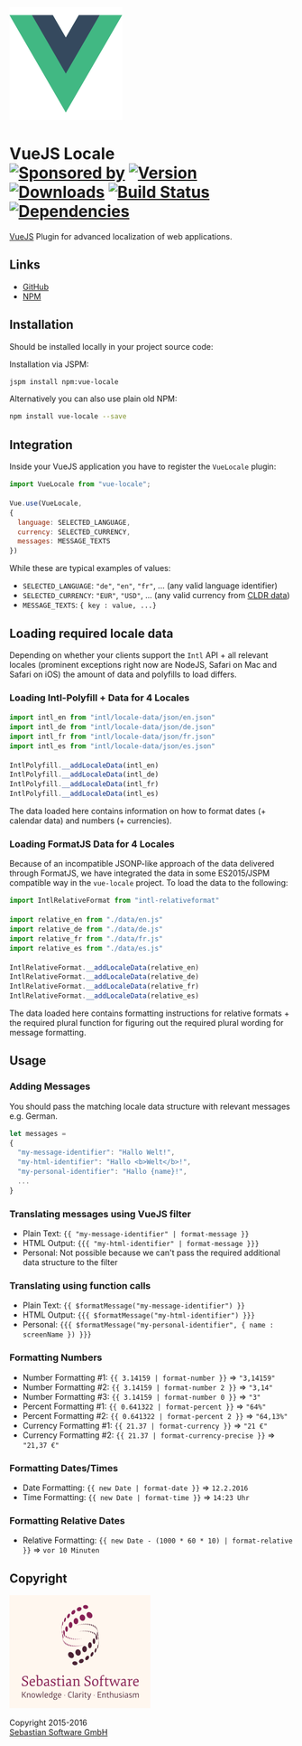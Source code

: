 <img src="assets/vuejs.png" alt="VueJS Logo" width="200" height="200"/>

# VueJS Locale<br/>[![Sponsored by][sponsor-img]][sponsor] [![Version][npm-version-img]][npm] [![Downloads][npm-downloads-img]][npm] [![Build Status][ci-img]][ci] [![Dependencies][deps-img]][deps]

[VueJS] Plugin for advanced localization of web applications.

[sponsor-img]: https://img.shields.io/badge/Sponsored%20by-Sebastian%20Software-692446.svg
[sponsor]: https://www.sebastian-software.de
[VueJS]: https://github.com/vuejs/vue
[ci-img]:  https://travis-ci.org/sebastian-software/vue-locale.svg
[ci]:      https://travis-ci.org/sebastian-software/vue-locale
[deps]: https://david-dm.org/sebastian-software/vue-locale
[deps-img]: https://david-dm.org/sebastian-software/vue-locale.svg
[npm]: https://www.npmjs.com/package/vue-locale
[npm-downloads-img]: https://img.shields.io/npm/dm/vue-locale.svg
[npm-version-img]: https://img.shields.io/npm/v/vue-locale.svg



## Links

- [GitHub](https://github.com/sebastian-software/vue-locale)
- [NPM](https://www.npmjs.com/package/vue-locale)


## Installation

Should be installed locally in your project source code:

Installation via JSPM:

```bash
jspm install npm:vue-locale
```

Alternatively you can also use plain old NPM:

```bash
npm install vue-locale --save
```

## Integration

Inside your VueJS application you have to register the `VueLocale` plugin:

```js
import VueLocale from "vue-locale";

Vue.use(VueLocale,
{
  language: SELECTED_LANGUAGE,
  currency: SELECTED_CURRENCY,
  messages: MESSAGE_TEXTS
})
```

While these are typical examples of values:

- `SELECTED_LANGUAGE`: `"de"`, `"en"`, `"fr"`, ... (any valid language identifier)
- `SELECTED_CURRENCY`: `"EUR"`, `"USD"`, ... (any valid currency from [CLDR data](http://www.currency-iso.org/dam/downloads/lists/list_one.xml))
- `MESSAGE_TEXTS`: `{ key : value, ...}`


## Loading required locale data

Depending on whether your clients support the `Intl` API + all relevant locales (prominent exceptions right now are NodeJS, Safari on Mac and Safari on iOS) the amount of data and polyfills to load differs.

### Loading Intl-Polyfill + Data for 4 Locales

```js
import intl_en from "intl/locale-data/json/en.json"
import intl_de from "intl/locale-data/json/de.json"
import intl_fr from "intl/locale-data/json/fr.json"
import intl_es from "intl/locale-data/json/es.json"

IntlPolyfill.__addLocaleData(intl_en)
IntlPolyfill.__addLocaleData(intl_de)
IntlPolyfill.__addLocaleData(intl_fr)
IntlPolyfill.__addLocaleData(intl_es)
```

The data loaded here contains information on how to format dates (+ calendar data) and numbers (+ currencies).

### Loading FormatJS Data for 4 Locales

Because of an incompatible JSONP-like approach of the data delivered through FormatJS, we have integrated the data in some ES2015/JSPM compatible way in the `vue-locale` project. To load the data to the following:

```js
import IntlRelativeFormat from "intl-relativeformat"

import relative_en from "./data/en.js"
import relative_de from "./data/de.js"
import relative_fr from "./data/fr.js"
import relative_es from "./data/es.js"

IntlRelativeFormat.__addLocaleData(relative_en)
IntlRelativeFormat.__addLocaleData(relative_de)
IntlRelativeFormat.__addLocaleData(relative_fr)
IntlRelativeFormat.__addLocaleData(relative_es)
```

The data loaded here contains formatting instructions for relative formats + the required plural function for figuring out the required plural wording for message formatting.


## Usage

### Adding Messages

You should pass the matching locale data structure with relevant messages e.g. German.

```js
let messages =
{
  "my-message-identifier": "Hallo Welt!",
  "my-html-identifier": "Hallo <b>Welt</b>!",
  "my-personal-identifier": "Hallo {name}!",
  ...
}
```

### Translating messages using VueJS filter

- Plain Text: ```{{ "my-message-identifier" | format-message }}```
- HTML Output: ```{{{ "my-html-identifier" | format-message }}}```
- Personal: Not possible because we can't pass the required additional data structure to the filter


### Translating using function calls

- Plain Text: ```{{ $formatMessage("my-message-identifier") }}```
- HTML Output: ```{{{ $formatMessage("my-html-identifier") }}}```
- Personal: `{{{ $formatMessage("my-personal-identifier", { name : screenName }) }}}`


### Formatting Numbers

- Number Formatting #1: ```{{ 3.14159 | format-number }}``` => `"3,14159"`
- Number Formatting #2: ```{{ 3.14159 | format-number 2 }}``` => `"3,14"`
- Number Formatting #3: ```{{ 3.14159 | format-number 0 }}``` => `"3"`
- Percent Formatting #1: ```{{ 0.641322 | format-percent }}``` => `"64%"`
- Percent Formatting #2: ```{{ 0.641322 | format-percent 2 }}``` => `"64,13%"`
- Currency Formatting #1: ```{{ 21.37 | format-currency }}``` => `"21 €"`
- Currency Formatting #2: ```{{ 21.37 | format-currency-precise }}``` => `"21,37 €"`


### Formatting Dates/Times

- Date Formatting: ```{{ new Date | format-date }}``` => `12.2.2016`
- Time Formatting: ```{{ new Date | format-time }}``` => `14:23 Uhr`


### Formatting Relative Dates

- Relative Formatting: ```{{ new Date - (1000 * 60 * 10) | format-relative }}``` => `vor 10 Minuten`



## Copyright

<img src="assets/sebastiansoftware.png" alt="Sebastian Software GmbH Logo" width="250" height="200"/>

Copyright 2015-2016<br/>[Sebastian Software GmbH](http://www.sebastian-software.de)

